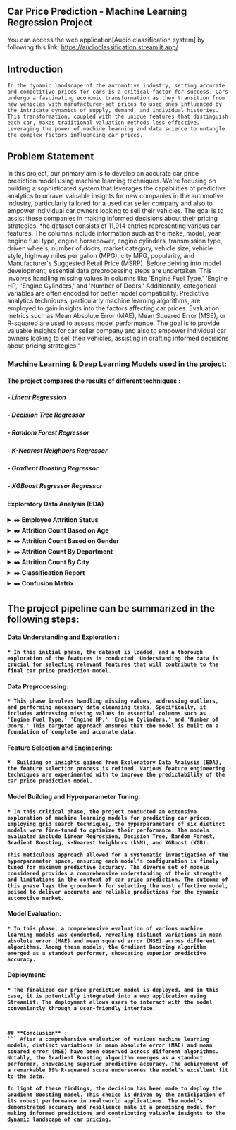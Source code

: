 ##                 **Car Price Prediction - Machine Learning Regression Project**

<!-- <p align='center'>
  <img src='https://github.com/Shuhaib73/Classification_ML_Mushrooms_Project/blob/main/mus_ims.jpg' />
</p> -->
You can access the web application[Audio classification system] by following this link: https://audioclassification.streamlit.app/

## **Introduction**
  ```In the dynamic landscape of the automotive industry, setting accurate and competitive prices for cars is a critical factor for success. Cars undergo a fascinating economic transformation as they transition from new vehicles with manufacturer-set prices to used ones influenced by the intricate dynamics of supply, demand, and individual histories. This transformation, coupled with the unique features that distinguish each car, makes traditional valuation methods less effective. Leveraging the power of machine learning and data science to untangle the complex factors influencing car prices.```

## **Problem Statement**
In this project, our primary aim is to develop an accurate car price prediction model using machine learning techniques. We're focusing on building a sophisticated system that leverages the capabilities of predictive analytics to unravel valuable insights for new companies in the automotive industry, particularly tailored for a used car seller company and also to empower individual car owners looking to sell their vehicles. The goal is to assist these companies in making informed decisions about their pricing strategies.
    *he dataset consists of 11,914 entries representing various car features. The columns include information such as the make, model, year, engine fuel type, engine horsepower, engine cylinders, transmission type, driven wheels, number of doors, market category, vehicle size, vehicle style, highway miles per gallon (MPG), city MPG, popularity, and Manufacturer's Suggested Retail Price (MSRP).
    Before delving into model development, essential data preprocessing steps are undertaken. This involves handling missing values in columns like 'Engine Fuel Type,' 'Engine HP,' 'Engine Cylinders,' and 'Number of Doors.' Additionally, categorical variables are often encoded for better model compatibility.
    Predictive analytics techniques, particularly machine learning algorithms, are employed to gain insights into the factors affecting car prices. Evaluation metrics such as Mean Absolute Error (MAE), Mean Squared Error (MSE), or R-squared are used to assess model performance. The goal is to provide valuable insights for car seller company and also to empower individual car owners looking to sell their vehicles, assisting in crafting informed decisions about pricing strategies."

    
### Machine Learning & Deep Learning Models used in the project:
#### The project compares the results of different techniques :
##### - Linear Regression
##### - Decision Tree Regressor
##### - Random Forest Regressor
##### - K-Nearest Neighbors Regressor
##### - Gradient Boosting Regressor
##### - XGBoost Regressor Regressor

#### **Exploratory Data Analysis (EDA)**

<details>
       <summary>
              <strong>​✒️<Click here to see :</strong> Employee Attrition Status 
       </summary>
                     <p align='center'>
                            <img src='https://github.com/Shuhaib73/Employee_Attrition-Deep_Learning-ANN/blob/main/Attri_dis.PNG' style='width: 50%;' />
                     </p>
</details>

<details>
       <summary>
              <strong>​✒️<Click here to see :</strong> Attrition Count Based on Age
       </summary>
                     <p align='center'>
                            <img src='https://github.com/Shuhaib73/Employee_Attrition-Deep_Learning-ANN/blob/main/Age_att.PNG' style='width: 70%;' />
                     </p>
</details>

<details>
       <summary>
              <strong>​✒️<Click here to see :</strong> Attrition Count Based on Gender
       </summary>
                     <p align='center'>
                            <img src='https://github.com/Shuhaib73/Employee_Attrition-Deep_Learning-ANN/blob/main/gender_at.PNG' style='width: 50%;' />
                     </p>
</details>

<details>
       <summary>
              <strong>​✒️<Click here to see :</strong> Attrition Count By Department
       </summary>
                     <p align='center'>
                            <img src='https://github.com/Shuhaib73/Employee_Attrition-Deep_Learning-ANN/blob/main/Dep_at.PNG' style='width: 70%;' />
                     </p>
</details>

<details>
       <summary>
              <strong>​✒️<Click here to see :</strong> Attrition Count By City
       </summary>
                     <p align='center'>
                            <img src='https://github.com/Shuhaib73/Employee_Attrition-Deep_Learning-ANN/blob/main/city_at.PNG' style='width: 70%;' />
                     </p>
</details>

<details>
       <summary>
              <strong>​✒️<Click here to see :</strong> Classification Report
       </summary>
                     <p align='center'>
                            <img src='https://github.com/Shuhaib73/Employee_Attrition-Deep_Learning-ANN/blob/main/clss.PNG' style='width: 60%;' />
                     </p>
</details>

<details>
       <summary>
              <strong>​✒️<Click here to see :</strong> Confusion Matrix
       </summary>
                     <p align='center'>
                            <img src='https://github.com/Shuhaib73/Employee_Attrition-Deep_Learning-ANN/blob/main/Confu.PNG' style='width: 90%;' />
                     </p>
</details>

## The project pipeline can be summarized in the following steps: 
#### **Data Understanding and Exploration** : 
    * In this initial phase, the dataset is loaded, and a thorough exploration of the features is conducted. Understanding the data is crucial for selecting relevant features that will contribute to the final car price prediction model.  
#### <strong>Data Preprocessing</strong>: 
    * This phase involves handling missing values, addressing outliers, and performing necessary data cleansing tasks. Specifically, it includes addressing missing values in essential columns such as 'Engine Fuel Type,' 'Engine HP,' 'Engine Cylinders,' and 'Number of Doors.' This targeted approach ensures that the model is built on a foundation of complete and accurate data.
#### <strong>Feature Selection and Engineering</strong>: 
    *  Building on insights gained from Exploratory Data Analysis (EDA), the feature selection process is refined. Various feature engineering techniques are experimented with to improve the predictability of the car price prediction model.
#### <strong>Model Building and Hyperparameter Tuning</strong>: 
    * In this critical phase, the project conducted an extensive exploration of machine learning models for predicting car prices. Employing grid search techniques, the hyperparameters of six distinct models were fine-tuned to optimize their performance. The models evaluated include Linear Regression, Decision Tree, Random Forest, Gradient Boosting, k-Nearest Neighbors (kNN), and XGBoost (XGB).

    This meticulous approach allowed for a systematic investigation of the hyperparameter space, ensuring each model's configuration is finely tuned for maximum predictive accuracy. The diverse set of models considered provides a comprehensive understanding of their strengths and limitations in the context of car price prediction. The outcome of this phase lays the groundwork for selecting the most effective model, poised to deliver accurate and reliable predictions for the dynamic automotive market.
#### <strong>Model Evaluation</strong>: 
    * In this phase, a comprehensive evaluation of various machine learning models was conducted, revealing distinct variations in mean absolute error (MAE) and mean squared error (MSE) across different algorithms. Among these models, the Gradient Boosting algorithm emerged as a standout performer, showcasing superior predictive accuracy.
#### <strong>Deployment</strong>: 
    * The finalized car price prediction model is deployed, and in this case, it is potentially integrated into a web application using Streamlit. The deployment allows users to interact with the model conveniently through a user-friendly interface. 
  ``` You can access the web application by following this link: https://audioclassification.streamlit.app/


## **Conclusion** :
``` After a comprehensive evaluation of various machine learning models, distinct variations in mean absolute error (MAE) and mean squared error (MSE) have been observed across different algorithms. Notably, the Gradient Boosting algorithm emerges as a standout performer, showcasing superior predictive accuracy. The achievement of a remarkable 99% R-squared score underscores the model's excellent fit to the data.

In light of these findings, the decision has been made to deploy the Gradient Boosting model. This choice is driven by the anticipation of its robust performance in real-world applications. The model's demonstrated accuracy and resilience make it a promising model for making informed predictions and contributing valuable insights to the dynamic landscape of car pricing.```
